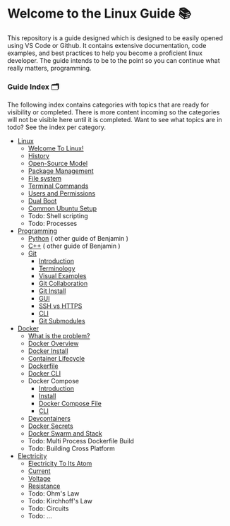 # Welcome to the Linux Guide 📚

This repository is a guide designed which is designed to be easily opened using VS Code or Github. It contains extensive documentation, code examples, and best practices to help you become a proficient linux developer. The guide intends to be to the point so you can continue what really matters, programming.

### Guide Index 🗂️

The following index contains categories with topics that are ready for visibility or completed. There is more content incoming so the categories will not be visible here until it is completed. Want to see what topics are in todo? See the index per category.

- [Linux](./guide/linux/_index.md)
  - [Welcome To Linux!](./guide/linux/about.md)
  - [History](./guide/linux/history.md)
  - [Open-Source Model](./guide/linux/opensource_model.md)
  - [Package Management](./guide/linux/package_management.md)
  - [File system](./guide/linux/file_system.md)
  - [Terminal Commands](./guide/linux/terminal.md)
  - [Users and Permissions](./guide/linux/users_and_permissions.md)
  - [Dual Boot](./guide/linux/dual_boot.md)
  - [Common Ubuntu Setup](./guide/linux/ubuntu_setup.md)
  - Todo: Shell scripting
  - Todo: Processes
- [Programming](README.md)
  - [Python](https://github.com/BenjaminYde/Python-Guide) ( other guide of Benjamin )
  - [C++](https://github.com/BenjaminYde/CPlusPlus-Guide) ( other guide of Benjamin )
  - [Git](README.md)
    - [Introduction](./guide/git/introduction.md)
    - [Terminology](./guide/git/terminology.md)
    - [Visual Examples](./guide/git/visual_examples.md)
    - [Git Collaboration](./guide/git/git_conventions.md)
    - [Git Install](./guide/git/git_install.md)
    - [GUI](./guide/git/gui.md)
    - [SSH vs HTTPS](./guide/git/ssh_vs_https.md)
    - [CLI](./guide/git/cli.md)
    - [Git Submodules](./guide/git/git_submodules.md)
- [Docker](README.md)
  - [What is the problem?](./guide/docker/what_is_the_problem.md)
  - [Docker Overview](./guide/docker/docker_overview.md)
  - [Docker Install](./guide/docker/docker_install.md)
  - [Container Lifecycle](./guide/docker/container_lifecyle.md)
  - [Dockerfile](./guide/docker/docker_file.md)
  - [Docker CLI](./guide/docker/docker_cli.md)
  - Docker Compose
    - [Introduction](./guide/docker/docker_compose/introduction.md)
    - [Install](./guide/docker/docker_compose/install.md)
    - [Docker Compose File](./guide/docker/docker_compose/compose_file.md)
    - [CLI](./guide/docker/docker_compose/cli.md)
  - [Devcontainers](./guide/docker/docker_devcontainer.md)
  - [Docker Secrets](./guide/docker/docker_secrets.md)
  - [Docker Swarm and Stack](./guide/docker/docker_stack.md)
  - Todo: Multi Process Dockerfile Build
  - Todo: Building Cross Platform
- [Electricity](./guide/electricity/_index.md)
  - [Electricity To Its Atom](./guide/electricity/electricity_to_its_atom.md)
  - [Current](./guide/electricity/current.md)
  - [Voltage](./guide/electricity/voltage.md)
  - [Resistance](./guide/electricity/resistance.md)
  - Todo: Ohm's Law
  - Todo: Kirchhoff's Law
  - Todo: Circuits
  - Todo: ...